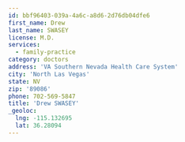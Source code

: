 ```yaml
---
id: bbf96403-039a-4a6c-a8d6-2d76db04dfe6
first_name: Drew
last_name: SWASEY
license: M.D.
services:
  - family-practice
category: doctors
address: 'VA Southern Nevada Health Care System'
city: 'North Las Vegas'
state: NV
zip: '89086'
phone: 702-569-5847
title: 'Drew SWASEY'
_geoloc:
  lng: -115.132695
  lat: 36.28094
---
```


